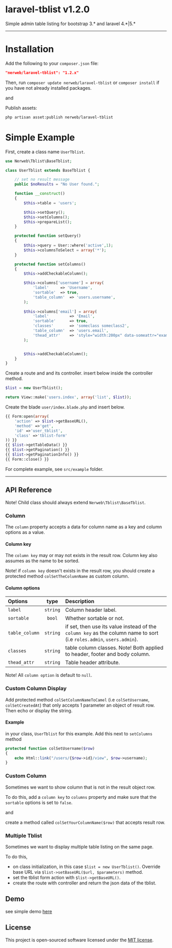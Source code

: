 laravel-tblist v1.2.0
==============

Simple admin table listing for bootstrap 3.\* and laravel 4.\*|5.*

----------

Installation
============

Add the following to your `composer.json` file:

```json
"nerweb/laravel-tblist": "1.2.x"
```

Then, run `composer update nerweb/laravel-tblist` or `composer install` if you have not already installed packages.

and

Publish assets:

```
php artisan asset:publish nerweb/laravel-tblist
```

Simple Example
====

First, create a class name `UserTblist`.


```php
use Nerweb\Tblist\BaseTblist;

class UserTblist extends BaseTblist {

    // set no result message
    public $noResults = "No User found.";

    function __construct()
    {
        $this->table = 'users';

        $this->setQuery();
        $this->setColumns();
        $this->prepareList();
    }

    protected function setQuery()
    {
        $this->query = User::where('active',1);
        $this->columnsToSelect = array('*');
    }

    protected function setColumns()
    {
        $this->addCheckableColumn();

        $this->columns['username'] = array(
            'label'     => 'Username',
            'sortable'  => true,
            'table_column'  => 'users.username',
        );
        
        $this->columns['email'] = array(
            'label'         => 'Email',
            'sortable'      => true,
            'classes'       => 'someclass someclass2',
            'table_column'  => 'users.email',
            'thead_attr'    => 'style="width:200px" data-someattr="example"',
        );


        $this->addCheckableColumn();
    }
}
```

Create a route and and its controller. insert below inside the controller method.

```php
$list = new UserTblist();

return View::make('users.index', array('list', $list));
```
Create the blade `user/index.blade.php` and insert below.

```php
{{ Form:open(array(
    'action' => $list->getBaseURL(),
    'method' =>'get',
    'id' =>'user_tblist',
    'class' =>'tblist-form'
)) }}
{{ $list->getTableData() }}
{{ $list->getPagination() }}
{{ $list->getPaginationInfo() }}
{{ Form::close() }}
```

For complete example, see `src/example` folder.

-------------


## API Reference

Note! Child class should always extend `Nerweb\Tblist\BaseTblist`.

### Column
The `column` property accepts a data for column name as a key and column options as a value.

#### Column key

The `column key` may or may not exists in the result row. Column key also assumes
as the name to be sorted.

Note! if `column key` doesn't exists in the result row, you should create a protected method `colSetTheColumnName` as custom column.

#### Column options

|Options | type     |Description
|:------|:------------:|:-------
|`label`        |  `string` |Column header label.
|`sortable`     |  `bool`   |Whether sortable or not.
|`table_column` |  `string` |if set, then use its value instead of the `column key` as the column name to sort (i.e `roles.admin`, `users.admin`).
|`classes`      |  `string` |table column classes. Note! Both applied to header, footer and body column.
|`thead_attr`   |  `string` |Table header attribute.

Note! All `column option` is default to `null`.

### Custom Column Display
Add protected method `colSetColumnNameToCamel` (i.e `colSetUsername`, `colSetCreatedAt`) that only accepts 1 parameter an object of result row. Then echo or display the string. 

#### Example

in your class, `UserTblist` for this example. Add this next to `setColumns` method

```php
protected function colSetUsername($row)
{
    echo Html::link("/users/{$row->id}/view", $row->username);
}
```

### Custom Column
Sometimes we want to show column that is not in the result object row.

To do this, add a `column key` to `columns` property and make sure that the `sortable` options is set to `false`.

and

create a method called `colSetYourColumnName($row)` that accepts result row.


### Multiple Tblist

Sometimes we want to display multiple table listing on the same page.

To do this,

 - on class initialization, in this case `$list = new UserTblist()`. Override base URL
 via `$list->setBaseURL($url, $parameters)` method.
 - set the tblist form action with `$list->getBaseURL()`.
 - create the route with controller and return the json data of the tblist.

## Demo
see simple demo [here](http://tblist.nerweb.com/)
## License
This project is open-sourced software licensed under the [MIT license][mit-url].

[mit-url]: http://opensource.org/licenses/MIT

